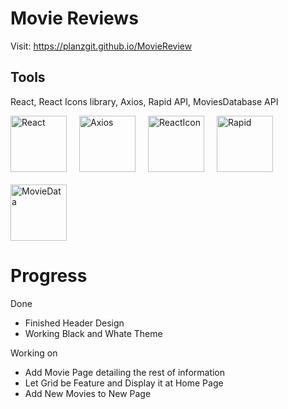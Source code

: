 # Movie Reviews

Visit: https://planzgit.github.io/MovieReview

## Tools

React, React Icons library, Axios, Rapid API, MoviesDatabase API

<div style="display:flex; flex-wrap: wrap; gap: 20px">

<a href="https://reactjs.org/" >
<img src="https://upload.wikimedia.org/wikipedia/commons/a/a7/React-icon.svg" alt="React" width="90px" height="90px">
</a>
<a href= "https://react-icons.github.io/react-icons" >
<img src="https://camo.githubusercontent.com/48d099290b4cb2d7937bcd96e8497cf1845b54a810a6432c70cf944b60b40c77/68747470733a2f2f7261776769742e636f6d2f676f72616e67616a69632f72656163742d69636f6e732f6d61737465722f72656163742d69636f6e732e737667" alt="Axios" width="90px" height="90px">
</a>
<a href="https://axios-http.com/" >
<img src="https://axios-http.com/assets/logo.svg" alt="ReactIcon" width="90px" height="90px">
</a>

<a href="https://rapidapi.com/hub">
<img src="https://scontent.fmri1-1.fna.fbcdn.net/v/t39.30808-1/314904962_5516051705096589_546327695983560603_n.jpg?stp=dst-jpg_p148x148&ccb=1-7&_nc_sid=1eb0c7&_nc_ohc=Y-8DVcyX9Z0AX-mJHFq&_nc_ht=scontent.fmri1-1.fna&oh=00_AfALwlUROKKGnjpOfgOWpsaEr45duRT6-JhoIq7X_-6zFg&oe=640EA38E" alt="Rapid" width="90px" height="90px">
</a>

<a href="https://rapidapi.com/user/SAdrian" >
<img src="https://rapidapi.com/cdn/images?url=https://rapidapi-prod-apis.s3.amazonaws.com/1ff7bd50-3297-4296-be2c-8c9623985696.png" alt="MovieData" width="90px" height="90px">
</a>

</div>

# Progress

Done

- Finished Header Design
- Working Black and Whate Theme

Working on

- Add Movie Page detailing the rest of information
- Let Grid be Feature and Display it at Home Page
- Add New Movies to New Page
